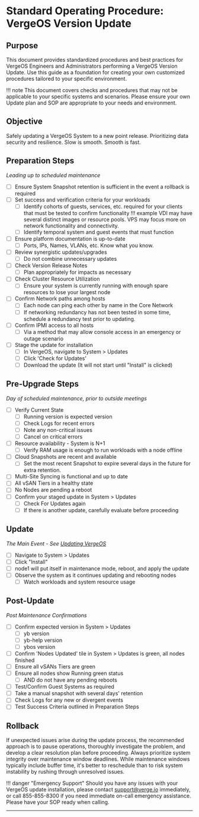 # Standard Operating Procedure: VergeOS Version Update

## Purpose
This document provides standardized procedures and best practices for VergeOS Engineers and Administrators performing a VergeOS Version Update. Use this guide as a foundation for creating your own customized procedures tailored to your specific environment.

!!! note
    This document covers checks and procedures that may not be applicable to your specific systems and scenarios. Please ensure your own Update plan and SOP are appropriate to your needs and environment.

## Objective
Safely updating a VergeOS System to a new point release. Prioritizing data security and resilience. Slow is smooth. Smooth is fast.

## Preparation Steps
*Leading up to scheduled maintenance*

- [ ] Ensure System Snapshot retention is sufficient in the event a rollback is required
- [ ] Set success and verification criteria for your workloads
  - [ ] Identify cohorts of guests, services, etc. required for your clients that must be tested to confirm functionality
!!! example
    VDI may have several distinct images or resource pools. VPS may focus more on network functionality and connectivity.
  - [ ] Identify temporal system and guest events that must function
- [ ] Ensure platform documentation is up-to-date
  - [ ] Ports, IPs, Names, VLANs, etc. Know what you know.
- [ ] Review synergistic updates/upgrades
  - [ ] Do not combine unnecessary updates
- [ ] Check Version Release Notes
  - [ ] Plan appropriately for impacts as necessary
- [ ] Check Cluster Resource Utilization
  - [ ] Ensure your system is currently running with enough spare resources to lose your largest node
- [ ] Confirm Network paths among hosts
  - [ ] Each node can ping each other by name in the Core Network
  - [ ] If networking redundancy has not been tested in some time, schedule a redundancy test prior to updating.
- [ ] Confirm IPMI access to all hosts
  - [ ] Via a method that may allow console access in an emergency or outage scenario
- [ ] Stage the update for installation
  - [ ] In VergeOS, navigate to System > Updates
  - [ ] Click 'Check for Updates'
  - [ ] Download the update (It will not start until "Install" is clicked)

## Pre-Upgrade Steps
*Day of scheduled maintenance, prior to outside meetings*

- [ ] Verify Current State
  - [ ] Running version is expected version
  - [ ] Check Logs for recent errors
  - [ ] Note any non-critical issues
  - [ ] Cancel on critical errors
- [ ] Resource availability - System is N+1
  - [ ] Verify RAM usage is enough to run workloads with a node offline
- [ ] Cloud Snapshots are recent and available
  - [ ] Set the most recent Snapshot to expire several days in the future for extra retention.
- [ ] Multi-Site Syncing is functional and up to date
- [ ] All vSAN Tiers in a healthy state
- [ ] No Nodes are pending a reboot
- [ ] Confirm your staged update in System > Updates
  - [ ] Check For Updates again
  - [ ] If there is another update, carefully evaluate before proceeding

## Update
*The Main Event - See [Updating VergeOS](https://docs.verge.io/knowledge-base/updating-vergeos-system/?h=updating)*

- [ ] Navigate to System > Updates
- [ ] Click "Install"
- [ ] node1 will put itself in maintenance mode, reboot, and apply the update
- [ ] Observe the system as it continues updating and rebooting nodes
  - [ ] Watch workloads and system resource usage

## Post-Update
*Post Maintenance Confirmations*

- [ ] Confirm expected version in System > Updates
  - [ ] yb version
  - [ ] yb-help version
  - [ ] ybos version
- [ ] Confirm 'Nodes Updated' tile in System > Updates is green, all nodes finished
- [ ] Ensure all vSANs Tiers are green
- [ ] Ensure all nodes show Running green status
  - [ ] AND do not have any pending reboots
- [ ] Test/Confirm Guest Systems as required
- [ ] Take a manual snapshot with several days' retention
- [ ] Check Logs for any new or divergent events
- [ ] Test Success Criteria outlined in Preparation Steps

## Rollback
If unexpected issues arise during the update process, the recommended approach is to pause operations, thoroughly investigate the problem, and develop a clear resolution plan before proceeding. Always prioritize system integrity over maintenance window deadlines. While maintenance windows typically include buffer time, it's better to reschedule than to risk system instability by rushing through unresolved issues.

!!! danger "Emergency Support"
    Should you have any issues with your VergeOS update installation, please contact [support@verge.io](mailto:support@verge.io) immediately, or call 855-855-8300 if you need immediate on-call emergency assistance. Please have your SOP ready when calling.

---
